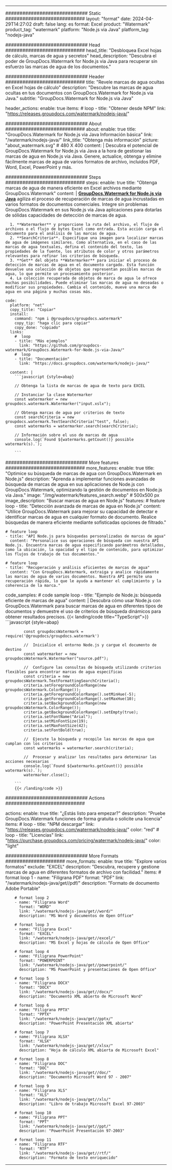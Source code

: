 
---
############################# Static ############################
layout: "format"
date:  2024-04-29T14:27:02
draft: false
lang: es
format: Excel
product: "Watermark"
product_tag: "watermark"
platform: "Node.js via Java"
platform_tag: "nodejs-java"

############################# Head ############################
head_title: "Desbloquea Excel hojas de cálculo, marcas de agua y secretos"
head_description: "Descubra el poder de GroupDocs.Watermark for Node.js via Java para recuperar sin esfuerzo las marcas de agua de los documentos."

############################# Header ############################
title: "Revele marcas de agua ocultas en Excel hojas de cálculo" 
description: "Descubre las marcas de agua ocultas en tus documentos con GroupDocs.Watermark for Node.js via Java."
subtitle: "GroupDocs.Watermark for Node.js via Java" 

header_actions:
  enable: true
  items:
    #  loop
    - title: "Obtener desde NPM"
      link: "https://releases.groupdocs.com/watermark/nodejs-java/"
      
############################# About ############################
about:
    enable: true
    title: "GroupDocs.Watermark for Node.js via Java Información básica"
    link: "/watermark/nodejs-java/"
    link_title: "Obtenga más información"
    picture: "about_watermark.svg" # 480 X 400
    content: |
       Descubra el potencial de GroupDocs.Watermark for Node.js via Java a la hora de gestionar las marcas de agua en Node.js via Java. Genere, actualice, obtenga y elimine fácilmente marcas de agua de varios formatos de archivo, incluidos PDF, Word, Excel, PowerPoint y más.

############################# Steps ############################
steps:
    enable: true
    title: "Obtenga marcas de agua de manera eficiente en Excel archivos mediante GroupDocs.Watermark"
    content: |
      **[GroupDocs.Watermark for Node.js via Java](https://products.groupdocs.com/watermark/nodejs-java/)** agiliza el proceso de recuperación de marcas de agua incrustadas en varios formatos de documentos comerciales. Integre sin problemas GroupDocs.Watermark en sus Node.js via Java aplicaciones para dotarlas de sólidas capacidades de detección de marcas de agua.
      
      1. **Watermarker** y proporcione la ruta del archivo, el flujo de archivos o el flujo de bytes Excel como entrada. Esta acción carga el documento para el análisis de las marcas de agua.
      2. **SearchCriteria**. Especifique una imagen para localizar marcas de agua de imágenes similares. Como alternativa, en el caso de las marcas de agua textuales, defina el contenido del texto, las propiedades de la fuente, los atributos de color y otros parámetros relevantes para refinar los criterios de búsqueda.
      3. **Get** del objeto **Watermarker** para iniciar el proceso de detección de marcas de agua en el documento cargado. Esta función devuelve una colección de objetos que representan posibles marcas de agua, lo que permite un procesamiento posterior.
      4. La colección recuperada de objetos de marca de agua le ofrece muchas posibilidades. Puede eliminar las marcas de agua no deseadas o modificar sus propiedades. Cambia el contenido, mueve una marca de agua en una página y muchas cosas más.
   
    code:
      platform: "net"
      copy_title: "Copiar"
      install:
        command: "npm i @groupdocs/groupdocs.watermark"
        copy_tip: "haga clic para copiar"
        copy_done: "copiado"
      links:
        #  loop
        - title: "Más ejemplos"
          link: "https://github.com/groupdocs-watermark/GroupDocs.Watermark-for-Node.js-via-Java/"
        #  loop
        - title: "Documentación"
          link: "https://docs.groupdocs.com/watermark/nodejs-java/"
          
      content: |
        ```javascript {style=abap}

        // Obtenga la lista de marcas de agua de texto para EXCEL

        // Instanciar la clase Watermarker
        const watermarker = new groupdocs.watermark.Watermarker("input.xslx");
        
        // Obtenga marcas de agua por criterios de texto
        const searchCriteria = new groupdocs.watermark.TextSearchCriteria("test", false);
        const watermarks = watermarker.search(searchCriteria);

        // Información sobre el uso de marcas de agua
        console.log(`Found ${watermarks.getCount()} possible watermark(s).`);
        
        ```            

############################# More features ############################
more_features:
  enable: true
  title: "Optimice su búsqueda de marcas de agua con GroupDocs.Watermark en Node.js"
  description: "Aprenda a implementar funciones avanzadas de búsqueda de marcas de agua en sus aplicaciones de Node.js con GroupDocs.Watermark, optimizando la gestión de documentos en Node.js via Java."
  image: "/img/watermark/features_search.webp" # 500x500 px
  image_description: "Buscar marcas de agua en Node.js"
  features:
    # feature loop
    - title: "Detección avanzada de marcas de agua en Node.js"
      content: "Utilice GroupDocs.Watermark para mejorar su capacidad de detectar e identificar marcas de agua en cualquier formato de documento. Realice búsquedas de manera eficiente mediante sofisticadas opciones de filtrado."

    # feature loop
    - title: "API Node.js para búsquedas personalizadas de marcas de agua"
      content: "Personalice sus operaciones de búsqueda con nuestra API Node.js. Encuentra marcas de agua especificando parámetros detallados, como la ubicación, la opacidad y el tipo de contenido, para optimizar los flujos de trabajo de tus documentos."

    # feature loop
    - title: "Recuperación y análisis eficientes de marcas de agua"
      content: "Con GroupDocs.Watermark, extraiga y analice rápidamente las marcas de agua de varios documentos. Nuestra API permite una recuperación rápida, lo que le ayuda a mantener el cumplimiento y la coherencia de la marca."
      
  code_samples:
    # code sample loop
    - title: "Ejemplo de Node.js: búsqueda eficiente de marcas de agua"
      content: |
        Descubra cómo usar Node.js con GroupDocs.Watermark para buscar marcas de agua en diferentes tipos de documentos y demuestre el uso de criterios de búsqueda dinámicos para obtener resultados precisos.
        {{< landing/code title="TypeScript">}}
        ```javascript {style=abap}
        
            const groupdocsWatermark = require('@groupdocs/groupdocs.watermark')

            //  Inicialice el entorno Node.js y cargue el documento de destino
            const watermarker = new groupdocsWatermark.Watermarker("source.pdf");

            //  Configure las consultas de búsqueda utilizando criterios flexibles para encontrar marcas de agua específicas
            const criteria = new groupdocsWatermark.TextFormattingSearchCriteria();
            criteria.setForegroundColorRange(new groupdocsWatermark.ColorRange());
            criteria.getForegroundColorRange().setMinHue(-5);
            criteria.getForegroundColorRange().setMaxHue(10);
            criteria.setBackgroundColorRange(new groupdocsWatermark.ColorRange());
            criteria.getBackgroundColorRange().setEmpty(true);
            criteria.setFontName("Arial");
            criteria.setMinFontSize(19);
            criteria.setMaxFontSize(42);
            criteria.setFontBold(true);
  
            //  Ejecute la búsqueda y recopile las marcas de agua que cumplan con los criterios
            const watermarks = watermarker.search(criteria);

            //  Procesar y analizar los resultados para determinar las acciones necesarias
            console.log(`Found ${watermarks.getCount()} possible watermark(s).`);
            watermarker.close();

        ```
        {{< /landing/code >}}


############################# Actions ############################

actions:
  enable: true
  title: "¿Estás listo para empezar?"
  description: "Pruebe GroupDocs.Watermark funciones de forma gratuita o solicite una licencia"
  items:
    #  loop
    - title: "NPM descargar"
      link: "https://releases.groupdocs.com/watermark/nodejs-java/"
      color: "red"
        #  loop
    - title: "Licencias"
      link: "https://purchase.groupdocs.com/pricing/watermark/nodejs-java/"
      color: "light"


############################# More Formats #####################
more_formats:
    enable: true
    title: "Explore varios formatos"
    exclude: "EXCEL"
    description: "Descubra, recupere y gestione marcas de agua en diferentes formatos de archivo con facilidad."
    items: 
        # format loop 1
        - name: "Filigrana PDF"
          format: "PDF"
          link: "/watermark/nodejs-java/get//pdf/"
          description: "Formato de documento Adobe Portable"

        # format loop 2
        - name: "Filigrana Word"
          format: "WORD"
          link: "/watermark/nodejs-java/get//word/"
          description: "MS Word y documentos de Open Office"
          
        # format loop 3
        - name: "Filigrana Excel"
          format: "EXCEL"
          link: "/watermark/nodejs-java/get//excel/"
          description: "MS Excel y hojas de cálculo de Open Office"

        # format loop 4
        - name: "Filigrana PowerPoint"
          format: "POWERPOINT"
          link: "/watermark/nodejs-java/get//powerpoint/"
          description: "MS PowerPoint y presentaciones de Open Office"

        # format loop 5
        - name: "Filigrana DOCX"
          format: "DOCX"
          link: "/watermark/nodejs-java/get//docx/"
          description: "Documento XML abierto de Microsoft Word"
          
        # format loop 6
        - name: "Filigrana PPTX"
          format: "PPTX"
          link: "/watermark/nodejs-java/get//pptx/"
          description: "PowerPoint Presentación XML abierta"
          
        # format loop 7
        - name: "Filigrana XLSX"
          format: "XLSX"
          link: "/watermark/nodejs-java/get//xlsx/"
          description: "Hoja de cálculo XML abierta de Microsoft Excel"

        # format loop 8
        - name: "Filigrana DOC"
          format: "DOC"
          link: "/watermark/nodejs-java/get//doc/"
          description: "Documento Microsoft Word 97 - 2007"

        # format loop 9
        - name: "Filigrana XLS"
          format: "XLS"
          link: "/watermark/nodejs-java/get//xls/"
          description: "Libro de trabajo Microsoft Excel 97-2003"

        # format loop 10
        - name: "Filigrana PPT"
          format: "PPT"
          link: "/watermark/nodejs-java/get//ppt/"
          description: "PowerPoint Presentación 97-2003"

        # format loop 11
        - name: "Filigrana RTF"
          format: "RTF"
          link: "/watermark/nodejs-java/get//rtf/"
          description: "Formato de texto enriquecido"

---